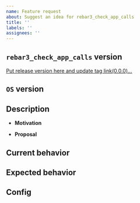```yaml
---
name: Feature request
about: Suggest an idea for rebar3_check_app_calls
title: ''
labels: ''
assignees: ''
---
```


## `rebar3_check_app_calls` version
[Put release version here and update tag link(0.0.0)...](git@github.com:anha0825/rebar3_check_app_calls.git)

## `OS` version
<!-- Put the `OS` version ... -->

## Description
* **Motivation**
<!-- (Optional)Describe motivation ... -->
* **Proposal**
<!-- (Optional)Describe proposal of the solution ... -->

## Current behavior
<!-- (Optional)Describe current behavior ... -->

## Expected behavior
<!-- (Optional)Describe expected behavior ... -->

## Config
<!-- (Optional)Put configuration ... -->
